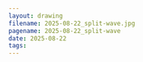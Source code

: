 ```yaml
---
layout: drawing
filename: 2025-08-22_split-wave.jpg
pagename: 2025-08-22_split-wave
date: 2025-08-22
tags:
---
```

